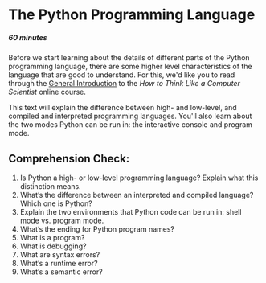 [//]: <> (author: Benjamin White)
[//]: <> (type: 3pc)
[//]: <> (time: 60)

# The Python Programming Language
##### 60 minutes

Before we start learning about the details of different parts of the Python programming language, there are some higher level characteristics of the language that are good to understand. For this, we'd like you to read through the [General Introduction](http://interactivepython.org/runestone/static/thinkcspy/GeneralIntro/introduction.html) to the *How to Think Like a Computer Scientist* online course.

This text will explain the difference between high- and low-level, and compiled and interpreted programming languages. You'll also learn about the two modes Python can be run in: the interactive console and program mode. 

## Comprehension Check:

1. Is Python a high- or low-level programming language? Explain what this distinction means.
2. What’s the difference between an interpreted and compiled language? Which one is Python?
3. Explain the two environments that Python code can be run in: shell mode vs. program mode.
4. What’s the ending for Python program names? 
5. What is a program?
6. What is debugging? 
7. What are syntax errors?
8. What’s a runtime error?
9. What’s a semantic error?